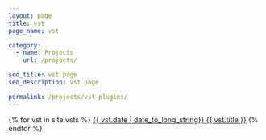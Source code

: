 ```yaml
---
layout: page
title: vst
page_name: vst

category:
  - name: Projects
    url: /projects/

seo_title: vst page
seo_description: vst page

permalink: /projects/vst-plugins/
---
```


{% for vst in site.vsts %}
<a class="post-list-item" href="{{site.baseurl}}{{ vst.permalink }}"><date>{{ vst.date | date_to_long_string}}</date>
<i class="fa fa-angle-right"></i> <span> {{ vst.title }}</span></a>
{% endfor %}
